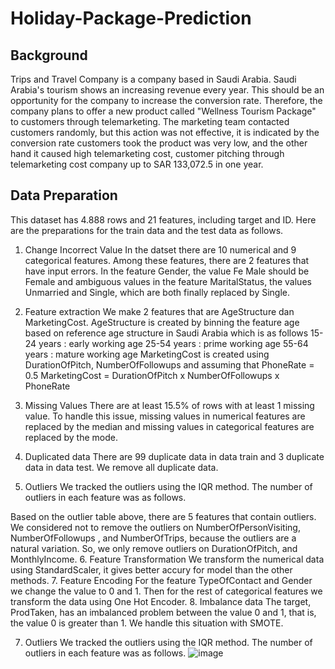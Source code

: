 # Holiday-Package-Prediction
## Background
Trips and Travel Company is a company based in Saudi Arabia. Saudi Arabia's tourism shows an increasing revenue every year. This should be an opportunity for the company to increase the conversion rate. Therefore, the company plans to offer a new product called "Wellness Tourism Package" to customers through telemarketing. The marketing team contacted customers randomly, but this action was not effective, it is indicated by the conversion rate customers took the product was very low, and the other hand it caused high telemarketing cost, customer pitching through telemarketing cost company up to SAR 133,072.5 in one year.

## Data Preparation
This dataset has 4.888 rows and 21 features, including target and ID. Here are the preparations for the train data and the test data as follows.
1.	Change Incorrect Value
In the datset there are 10 numerical and 9 categorical features. Among these features, there are 2 features that have input errors. In the feature Gender, the value Fe Male should be Female and ambiguous values in the feature MaritalStatus, the values Unmarried and Single, which are both finally replaced by Single.
2.	Feature extraction
We make 2 features that are AgeStructure dan MarketingCost.
AgeStructure is created by binning the feature age based on reference age structure in Saudi Arabia  which is as follows
15-24 years : early working age
25-54 years : prime working age
55-64 years : mature working age
MarketingCost is created using DurationOfPitch, NumberOfFollowups and assuming that PhoneRate = 0.5
MarketingCost = DurationOfPitch x NumberOfFollowups x PhoneRate

3.	Missing Values
There are at least 15.5% of rows with at least 1 missing value. To handle this issue, missing values in numerical features are replaced by the median and missing values in categorical features are replaced by the mode.
4.	Duplicated data
There are 99 duplicate data in data train and 3 duplicate data in data test. We remove all duplicate data.
5.	Outliers
We tracked the outliers using the IQR method. The number of outliers in each feature was as follows. 
 
Based on the outlier table above, there are 5 features that contain outliers. We considered not to remove the outliers on NumberOfPersonVisiting, NumberOfFollowups , and NumberOfTrips, because the outliers are a natural variation. So, we only remove outliers on DurationOfPitch, and MonthlyIncome.
6.	Feature Transformation
We transform the numerical data using StandardScaler, it gives better accury for model than the other methods.
7.	Feature Encoding
For the feature TypeOfContact and Gender we change the value to 0 and 1. Then for the rest of categorical features we transform the data using One Hot Encoder.
8.	Imbalance data
The target, ProdTaken, has an imbalanced problem between the value 0 and 1, that is, the value 0 is greater than 1. We handle this situation with SMOTE.

  	
7.	Outliers
    We tracked the outliers using the IQR method. The number of outliers in each feature was as     follows. 
    ![image](https://github.com/FadhilahIzzatiNadifan/Holiday-Package-Prediction/assets/93127350/16efcf56-7424-4024-831e-5687b4c5f7b2)

